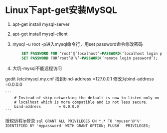 # Linux下apt-get安装MySQL

1. apt-get install mysql-server

2. apt-get install mysql-client

3. mysql -u root -p进入mysql命令行，用set password命令修改密码
	```sql
        SET PASSWORD FOR ‘root’@’localhost’=PASSWORD(‘localhost login password’);
        SET PASSWORD FOR’root’@’%’=PASSWORD(‘remote login password’);
    ```

4. 大坑-mysql不能远程访问

gedit /etc/mysql.my.cnf
找到bind-address      =127.0.0.1
修改为bind-address   =0.0.0.0

	```
		# Instead of skip-networking the default is now to listen only on
		# localhost which is more compatible and is not less secure.
		bind-address        = 0.0.0.0
	```
授权远程ip登录
	```sql
		GRANT ALL PRIVILEGES ON *.* TO 'myuser'@'%' IDENTIFIED BY 'mypassword' WITH GRANT OPTION;
		FLUSH   PRIVILEGES;
	```